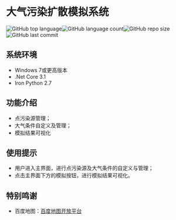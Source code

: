 # 大气污染扩散模拟系统

![GitHub top language](https://img.shields.io/github/languages/top/ashyseer/APDSS?color=red)![GitHub language count](https://img.shields.io/github/languages/count/ashyseer/APDSS)![GitHub repo size](https://img.shields.io/github/repo-size/ashyseer/APDSS?color=green)![GitHub last commit](https://img.shields.io/github/last-commit/ashyseer/APDSS?color=yellow)

## 系统环境

- Windows 7或更高版本
- .Net Core 3.1
- Iron Python 2.7

## 功能介绍

- 点污染源管理；
- 大气条件自定义及管理；
- 模拟结果可视化

## 使用提示

- 用户进入主界面，进行点污染源及大气条件的自定义与管理；
- 点击主界面下方的模拟按钮，进行模拟结果可视化。

## 特别鸣谢

- 百度地图：[百度地图开放平台](http://lbsyun.baidu.com/)

